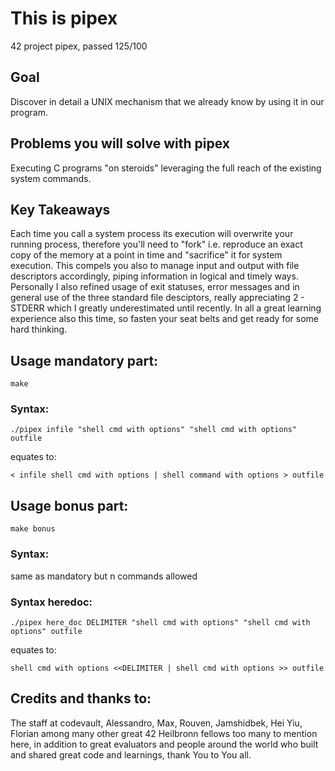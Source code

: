 # This is pipex
42 project pipex, passed 125/100

## Goal
Discover in detail a UNIX mechanism that we already know by using it in our program.

## Problems you will solve with pipex
Executing C programs "on steroids" leveraging the full reach of the existing system commands.

## Key Takeaways
Each time you call a system process its execution will overwrite your running process, therefore you'll need to "fork"
i.e. reproduce an exact copy of the memory at a point in time and "sacrifice" it for system execution.
This compels you also to manage input and output with file descriptors accordingly, piping information in logical and timely ways.
Personally I also refined usage of exit statuses, error messages and in general use of the three standard file desciptors, really
appreciating 2 - STDERR which I greatly underestimated until recently.
In all a great learning experience also this time, so fasten your seat belts and get ready for some hard thinking.

## Usage mandatory part:

`make`

### Syntax:

`./pipex infile "shell cmd with options" "shell cmd with options" outfile`

equates to:

`< infile shell cmd with options | shell command with options > outfile`

## Usage bonus part:

`make bonus`

### Syntax:
same as mandatory but n commands allowed

### Syntax heredoc:

`./pipex here_doc DELIMITER "shell cmd with options" "shell cmd with options" outfile`

equates to:

`shell cmd with options <<DELIMITER | shell cmd with options >> outfile`

## Credits and thanks to:
The staff at codevault, Alessandro, Max, Rouven, Jamshidbek, Hei Yiu, Florian among many other great 42 Heilbronn fellows too many to mention here, in addition to great evaluators and people around the world who built and shared great code and learnings, thank You to You all.
